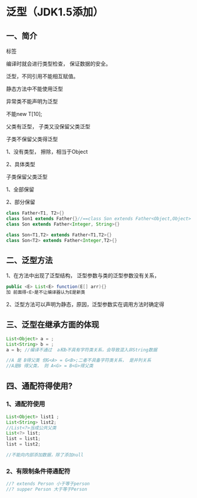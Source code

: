 # 泛型（JDK1.5添加）

## 一、简介

标签

编译时就会进行类型检查， 保证数据的安全。

泛型，不同引用不能相互赋值。

静态方法中不能使用泛型

异常类不能声明为泛型

不能new T[10];

父类有泛型， 子类又没保留父类泛型

子类不保留父类得泛型

1、没有类型， 擦除，相当于Object

2、具体类型

子类保留父类泛型

1、全部保留

2、部分保留

```java
class Father<T1, T2>{}
class Son1 extends Father{}//==class Son extends Father<Object,Object>
class Son extends Father<Integer, String>{}

class Son<T1,T2> extends Father<T1,T2>{}
class Son<T2> extends Father<Integer,T2>{}
```

## 二、泛型方法

1、在方法中出现了泛型结构， 泛型参数与类的泛型参数没有关系，

```java
public <E> List<E> function(E[] arr){}
加 前面得<E>是不让编译器认为E是新类
```



2、泛型方法可以声明为静态，原因，泛型参数实在调用方法时确定得

## 三、泛型在继承方面的体现

```java
List<Object> a = ;
List<String> b = ;
a = b; //编译不通过  a和b不具有字符类关系，会导致混入非String数据

//A 是 B得父类 但G<A> = G<B>;二者不具备字符类关系， 是并列关系
//A是B 得父类， 则 A<G> = B<G>得父类
```

## 四、通配符得使用?

### 1、通配符使用

```java
List<Object> list1 ;
List<String> list2;
//List<?>当成公共父类
List<?> list;
list = list1;
list = list2;

//不能向内部添加数据，除了添加null
```

### 2、有限制条件得通配符

```java
//? extends Person 小于等于person
//? supper Person 大于等于Person
```

